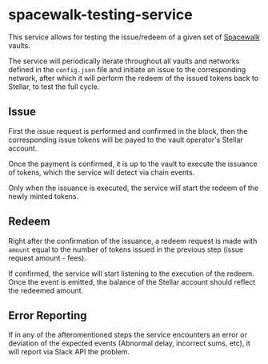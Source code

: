 # spacewalk-testing-service
This service allows for testing the issue/redeem of a given set of [Spacewalk](https://github.com/pendulum-chain/spacewalk) vaults. 

The service will periodically iterate throughout all vaults and networks defined in the `config.json` file and initiate an issue to the corresponding network, after which it will perform the redeem of the issued tokens back to Stellar, to test the full cycle.

## Issue
First the issue request is performed and confirmed in the block, then the corresponding issue tokens will be payed to the vault operator's Stellar account.

Once the payment is confirmed, it is up to the vault to execute the issuance of tokens, which the service will detect via chain events.

Only when the issuance is executed, the service will start the redeem of the newly minted tokens.

## Redeem
Right after the confirmation of the issuance, a redeem request is made with `amount` equal to the number of tokens issued in the previous step (issue request amount - fees).

If confirmed, the service will start listening to the execution of the redeem. Once the event is emitted, the balance of the Stellar account should reflect the redeemed amount.

## Error Reporting
If in any of the afteromentioned steps the service encounters an error or deviation of the expected events (Abnormal delay, incorrect sums, etc), it will report via Slack API the problem.